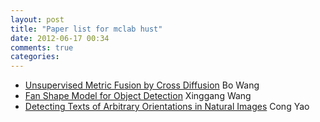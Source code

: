 ```yaml
---
layout: post
title: "Paper list for mclab hust"
date: 2012-06-17 00:34
comments: true
categories: 
---
```

* [Unsupervised Metric Fusion by Cross Diffusion]() Bo Wang
* [Fan Shape Model for Object Detection]() Xinggang Wang
* [Detecting Texts of Arbitrary Orientations in Natural Images]() Cong Yao
